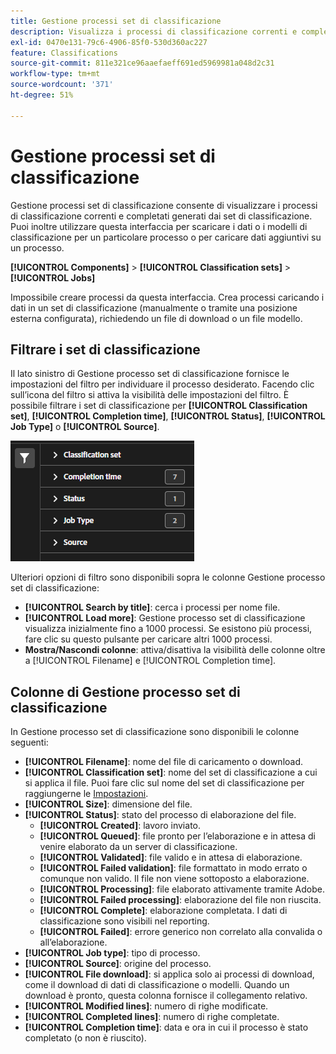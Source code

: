 ```yaml
---
title: Gestione processi set di classificazione
description: Visualizza i processi di classificazione correnti e completati generati dai set di classificazione.
exl-id: 0470e131-79c6-4906-85f0-530d360ac227
feature: Classifications
source-git-commit: 811e321ce96aaefaeff691ed5969981a048d2c31
workflow-type: tm+mt
source-wordcount: '371'
ht-degree: 51%

---
```


# Gestione processi set di classificazione

Gestione processi set di classificazione consente di visualizzare i processi di classificazione correnti e completati generati dai set di classificazione. Puoi inoltre utilizzare questa interfaccia per scaricare i dati o i modelli di classificazione per un particolare processo o per caricare dati aggiuntivi su un processo.

**[!UICONTROL Components]** > **[!UICONTROL Classification sets]** > **[!UICONTROL Jobs]**

Impossibile creare processi da questa interfaccia. Crea processi caricando i dati in un set di classificazione (manualmente o tramite una posizione esterna configurata), richiedendo un file di download o un file modello.

## Filtrare i set di classificazione

Il lato sinistro di Gestione processo set di classificazione fornisce le impostazioni del filtro per individuare il processo desiderato. Facendo clic sull’icona del filtro si attiva la visibilità delle impostazioni del filtro. È possibile filtrare i set di classificazione per **[!UICONTROL Classification set]**, **[!UICONTROL Completion time]**, **[!UICONTROL Status]**, **[!UICONTROL Job Type]** o **[!UICONTROL Source]**.

![Filtri processo set di classificazione](../assets/classification-set-job-filters.png)

Ulteriori opzioni di filtro sono disponibili sopra le colonne Gestione processo set di classificazione:

* **[!UICONTROL Search by title]**: cerca i processi per nome file.
* **[!UICONTROL Load more]**: Gestione processo set di classificazione visualizza inizialmente fino a 1000 processi. Se esistono più processi, fare clic su questo pulsante per caricare altri 1000 processi.
* **Mostra/Nascondi colonne**: attiva/disattiva la visibilità delle colonne oltre a [!UICONTROL Filename] e [!UICONTROL Completion time].

## Colonne di Gestione processo set di classificazione

In Gestione processo set di classificazione sono disponibili le colonne seguenti:

* **[!UICONTROL Filename]**: nome del file di caricamento o download.
* **[!UICONTROL Classification set]**: nome del set di classificazione a cui si applica il file. Puoi fare clic sul nome del set di classificazione per raggiungerne le [Impostazioni](manage/settings.md).
* **[!UICONTROL Size]**: dimensione del file.
* **[!UICONTROL Status]**: stato del processo di elaborazione del file.
   * **[!UICONTROL Created]**: lavoro inviato.
   * **[!UICONTROL Queued]**: file pronto per l’elaborazione e in attesa di venire elaborato da un server di classificazione.
   * **[!UICONTROL Validated]**: file valido e in attesa di elaborazione.
   * **[!UICONTROL Failed validation]**: file formattato in modo errato o comunque non valido. Il file non viene sottoposto a elaborazione.
   * **[!UICONTROL Processing]**: file elaborato attivamente tramite Adobe.
   * **[!UICONTROL Failed processing]**: elaborazione del file non riuscita.
   * **[!UICONTROL Complete]**: elaborazione completata. I dati di classificazione sono visibili nel reporting.
   * **[!UICONTROL Failed]**: errore generico non correlato alla convalida o all’elaborazione.
* **[!UICONTROL Job type]**: tipo di processo.
* **[!UICONTROL Source]**: origine del processo.
* **[!UICONTROL File download]**: si applica solo ai processi di download, come il download di dati di classificazione o modelli. Quando un download è pronto, questa colonna fornisce il collegamento relativo.
* **[!UICONTROL Modified lines]**: numero di righe modificate.
* **[!UICONTROL Completed lines]**: numero di righe completate.
* **[!UICONTROL Completion time]**: data e ora in cui il processo è stato completato (o non è riuscito).
